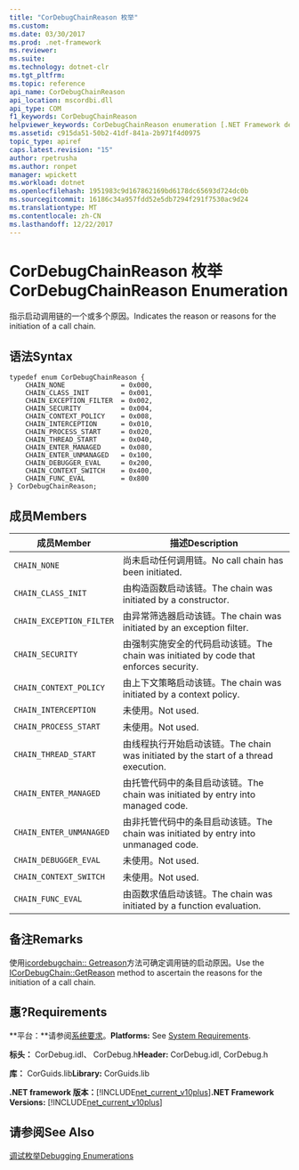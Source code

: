 ```yaml
---
title: "CorDebugChainReason 枚举"
ms.custom: 
ms.date: 03/30/2017
ms.prod: .net-framework
ms.reviewer: 
ms.suite: 
ms.technology: dotnet-clr
ms.tgt_pltfrm: 
ms.topic: reference
api_name: CorDebugChainReason
api_location: mscordbi.dll
api_type: COM
f1_keywords: CorDebugChainReason
helpviewer_keywords: CorDebugChainReason enumeration [.NET Framework debugging]
ms.assetid: c915da51-50b2-41df-841a-2b971f4d0975
topic_type: apiref
caps.latest.revision: "15"
author: rpetrusha
ms.author: ronpet
manager: wpickett
ms.workload: dotnet
ms.openlocfilehash: 1951983c9d167862169bd6178dc65693d724dc0b
ms.sourcegitcommit: 16186c34a957fdd52e5db7294f291f7530ac9d24
ms.translationtype: MT
ms.contentlocale: zh-CN
ms.lasthandoff: 12/22/2017
---
```

# <a name="cordebugchainreason-enumeration"></a><span data-ttu-id="908a8-102">CorDebugChainReason 枚举</span><span class="sxs-lookup"><span data-stu-id="908a8-102">CorDebugChainReason Enumeration</span></span>
<span data-ttu-id="908a8-103">指示启动调用链的一个或多个原因。</span><span class="sxs-lookup"><span data-stu-id="908a8-103">Indicates the reason or reasons for the initiation of a call chain.</span></span>  
  
## <a name="syntax"></a><span data-ttu-id="908a8-104">语法</span><span class="sxs-lookup"><span data-stu-id="908a8-104">Syntax</span></span>  
  
```  
typedef enum CorDebugChainReason {  
    CHAIN_NONE              = 0x000,  
    CHAIN_CLASS_INIT        = 0x001,  
    CHAIN_EXCEPTION_FILTER  = 0x002,  
    CHAIN_SECURITY          = 0x004,  
    CHAIN_CONTEXT_POLICY    = 0x008,  
    CHAIN_INTERCEPTION      = 0x010,  
    CHAIN_PROCESS_START     = 0x020,  
    CHAIN_THREAD_START      = 0x040,  
    CHAIN_ENTER_MANAGED     = 0x080,  
    CHAIN_ENTER_UNMANAGED   = 0x100,  
    CHAIN_DEBUGGER_EVAL     = 0x200,  
    CHAIN_CONTEXT_SWITCH    = 0x400,  
    CHAIN_FUNC_EVAL         = 0x800  
} CorDebugChainReason;  
```  
  
## <a name="members"></a><span data-ttu-id="908a8-105">成员</span><span class="sxs-lookup"><span data-stu-id="908a8-105">Members</span></span>  
  
|<span data-ttu-id="908a8-106">成员</span><span class="sxs-lookup"><span data-stu-id="908a8-106">Member</span></span>|<span data-ttu-id="908a8-107">描述</span><span class="sxs-lookup"><span data-stu-id="908a8-107">Description</span></span>|  
|------------|-----------------|  
|`CHAIN_NONE`|<span data-ttu-id="908a8-108">尚未启动任何调用链。</span><span class="sxs-lookup"><span data-stu-id="908a8-108">No call chain has been initiated.</span></span>|  
|`CHAIN_CLASS_INIT`|<span data-ttu-id="908a8-109">由构造函数启动该链。</span><span class="sxs-lookup"><span data-stu-id="908a8-109">The chain was initiated by a constructor.</span></span>|  
|`CHAIN_EXCEPTION_FILTER`|<span data-ttu-id="908a8-110">由异常筛选器启动该链。</span><span class="sxs-lookup"><span data-stu-id="908a8-110">The chain was initiated by an exception filter.</span></span>|  
|`CHAIN_SECURITY`|<span data-ttu-id="908a8-111">由强制实施安全的代码启动该链。</span><span class="sxs-lookup"><span data-stu-id="908a8-111">The chain was initiated by code that enforces security.</span></span>|  
|`CHAIN_CONTEXT_POLICY`|<span data-ttu-id="908a8-112">由上下文策略启动该链。</span><span class="sxs-lookup"><span data-stu-id="908a8-112">The chain was initiated by a context policy.</span></span>|  
|`CHAIN_INTERCEPTION`|<span data-ttu-id="908a8-113">未使用。</span><span class="sxs-lookup"><span data-stu-id="908a8-113">Not used.</span></span>|  
|`CHAIN_PROCESS_START`|<span data-ttu-id="908a8-114">未使用。</span><span class="sxs-lookup"><span data-stu-id="908a8-114">Not used.</span></span>|  
|`CHAIN_THREAD_START`|<span data-ttu-id="908a8-115">由线程执行开始启动该链。</span><span class="sxs-lookup"><span data-stu-id="908a8-115">The chain was initiated by the start of a thread execution.</span></span>|  
|`CHAIN_ENTER_MANAGED`|<span data-ttu-id="908a8-116">由托管代码中的条目启动该链。</span><span class="sxs-lookup"><span data-stu-id="908a8-116">The chain was initiated by entry into managed code.</span></span>|  
|`CHAIN_ENTER_UNMANAGED`|<span data-ttu-id="908a8-117">由非托管代码中的条目启动该链。</span><span class="sxs-lookup"><span data-stu-id="908a8-117">The chain was initiated by entry into unmanaged code.</span></span>|  
|`CHAIN_DEBUGGER_EVAL`|<span data-ttu-id="908a8-118">未使用。</span><span class="sxs-lookup"><span data-stu-id="908a8-118">Not used.</span></span>|  
|`CHAIN_CONTEXT_SWITCH`|<span data-ttu-id="908a8-119">未使用。</span><span class="sxs-lookup"><span data-stu-id="908a8-119">Not used.</span></span>|  
|`CHAIN_FUNC_EVAL`|<span data-ttu-id="908a8-120">由函数求值启动该链。</span><span class="sxs-lookup"><span data-stu-id="908a8-120">The chain was initiated by a function evaluation.</span></span>|  
  
## <a name="remarks"></a><span data-ttu-id="908a8-121">备注</span><span class="sxs-lookup"><span data-stu-id="908a8-121">Remarks</span></span>  
 <span data-ttu-id="908a8-122">使用[icordebugchain:: Getreason](../../../../docs/framework/unmanaged-api/debugging/icordebugchain-getreason-method.md)方法可确定调用链的启动原因。</span><span class="sxs-lookup"><span data-stu-id="908a8-122">Use the [ICorDebugChain::GetReason](../../../../docs/framework/unmanaged-api/debugging/icordebugchain-getreason-method.md) method to ascertain the reasons for the initiation of a call chain.</span></span>  
  
## <a name="requirements"></a><span data-ttu-id="908a8-123">惠?</span><span class="sxs-lookup"><span data-stu-id="908a8-123">Requirements</span></span>  
 <span data-ttu-id="908a8-124">**平台：**请参阅[系统要求](../../../../docs/framework/get-started/system-requirements.md)。</span><span class="sxs-lookup"><span data-stu-id="908a8-124">**Platforms:** See [System Requirements](../../../../docs/framework/get-started/system-requirements.md).</span></span>  
  
 <span data-ttu-id="908a8-125">**标头：** CorDebug.idl、 CorDebug.h</span><span class="sxs-lookup"><span data-stu-id="908a8-125">**Header:** CorDebug.idl, CorDebug.h</span></span>  
  
 <span data-ttu-id="908a8-126">**库：** CorGuids.lib</span><span class="sxs-lookup"><span data-stu-id="908a8-126">**Library:** CorGuids.lib</span></span>  
  
 <span data-ttu-id="908a8-127">**.NET framework 版本：**[!INCLUDE[net_current_v10plus](../../../../includes/net-current-v10plus-md.md)]</span><span class="sxs-lookup"><span data-stu-id="908a8-127">**.NET Framework Versions:** [!INCLUDE[net_current_v10plus](../../../../includes/net-current-v10plus-md.md)]</span></span>  
  
## <a name="see-also"></a><span data-ttu-id="908a8-128">请参阅</span><span class="sxs-lookup"><span data-stu-id="908a8-128">See Also</span></span>  
 [<span data-ttu-id="908a8-129">调试枚举</span><span class="sxs-lookup"><span data-stu-id="908a8-129">Debugging Enumerations</span></span>](../../../../docs/framework/unmanaged-api/debugging/debugging-enumerations.md)

